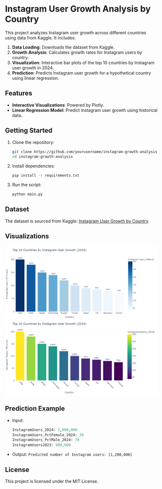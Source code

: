 # Instagram User Growth Analysis by Country

This project analyzes Instagram user growth across different countries using data from Kaggle. It includes:

1. **Data Loading**: Downloads the dataset from Kaggle.
2. **Growth Analysis**: Calculates growth rates for Instagram users by country.
3. **Visualization**: Interactive bar plots of the top 10 countries by Instagram user growth in 2024.
4. **Prediction**: Predicts Instagram user growth for a hypothetical country using linear regression.

## Features

- **Interactive Visualizations**: Powered by Plotly.
- **Linear Regression Model**: Predict Instagram user growth using historical data.

## Getting Started

1. Clone the repository:
    ```bash
    git clone https://github.com/yourusername/instagram-growth-analysis.git
    cd instagram-growth-analysis
    ```

2. Install dependencies:
    ```bash
    pip install -r requirements.txt
    ```

3. Run the script:
    ```bash
    python main.py
    ```

## Dataset

The dataset is sourced from Kaggle:
[Instagram User Growth by Country](https://www.kaggle.com/arpitsinghaiml/instagram-user-growth-by-country)

## Visualizations

![1.](vis1.png)
![2.](vis2.png)

## Prediction Example

- Input: 
    ```python
    InstagramUsers_2024: 1,000,000
    InstagramUsers_PctFemale_2024: 30
    InstagramUsers_PctMale_2024: 70
    InstagramUsers2023: 800,000
    ```
- Output: `Predicted number of Instagram users: [1,200,000]`

## License

This project is licensed under the MIT License.
